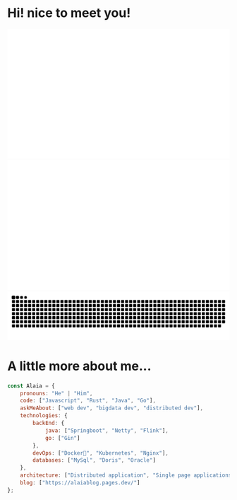 # Hi! nice to meet you!

<div align=center>
    <img src="https://raw.githubusercontent.com/HeyAlaia/github-stats/master/generated/overview.svg#gh-light-mode-only" /><img src="https://raw.githubusercontent.com/HeyAlaia/github-stats/master/generated/languages.svg#gh-light-mode-only" />
    <img src="https://raw.githubusercontent.com/HeyAlaia/HeyAlaia/output/github-contribution-grid-snake.svg" />
</div>

# A little more about me...  

```javascript
const Alaia = {
    pronouns: "He" | "Him",
    code: ["Javascript", "Rust", "Java", "Go"],
    askMeAbout: ["web dev", "bigdata dev", "distributed dev"],
    technologies: {
        backEnd: {
            java: ["Springboot", "Netty", "Flink"],
            go: ["Gin"]
        },
        devOps: ["Docker🐳", "Kubernetes", "Nginx"],
        databases: ["MySql", "Doris", "Oracle"]
    },
    architecture: ["Distributed application", "Single page applications"],
    blog: ["https://alaiablog.pages.dev/"]
};
```

